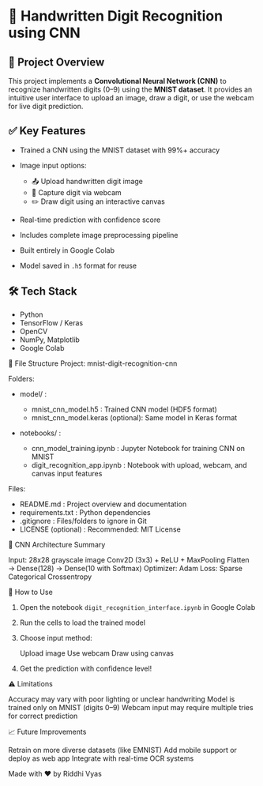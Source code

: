 # 🧠 Handwritten Digit Recognition using CNN

## 📌 Project Overview

This project implements a **Convolutional Neural Network (CNN)** to recognize handwritten digits (0–9) using the **MNIST dataset**. It provides an intuitive user interface to upload an image, draw a digit, or use the webcam for live digit prediction.


## ✅ Key Features

* Trained a CNN using the MNIST dataset with 99%+ accuracy
* Image input options:

  * 📤 Upload handwritten digit image
  * 🎥 Capture digit via webcam
  * ✏️ Draw digit using an interactive canvas
* Real-time prediction with confidence score
* Includes complete image preprocessing pipeline
* Built entirely in Google Colab
* Model saved in `.h5` format for reuse


## 🛠️ Tech Stack

* Python
* TensorFlow / Keras
* OpenCV
* NumPy, Matplotlib
* Google Colab

 📁 File Structure
Project: mnist-digit-recognition-cnn

Folders:
- model/ :
    - mnist_cnn_model.h5              : Trained CNN model (HDF5 format)
    - mnist_cnn_model.keras (optional): Same model in Keras format

- notebooks/ :
    - cnn_model_training.ipynb        : Jupyter Notebook for training CNN on MNIST
    - digit_recognition_app.ipynb     : Notebook with upload, webcam, and canvas input features

Files:
- README.md             : Project overview and documentation
- requirements.txt      : Python dependencies
- .gitignore            : Files/folders to ignore in Git
- LICENSE (optional)    : Recommended: MIT License




 🧠 CNN Architecture Summary

 Input: 28x28 grayscale image
 Conv2D (3x3) + ReLU + MaxPooling
 Flatten → Dense(128) → Dense(10 with Softmax)
 Optimizer: Adam
 Loss: Sparse Categorical Crossentropy



🚀 How to Use

1. Open the notebook `digit_recognition_interface.ipynb` in Google Colab
2. Run the cells to load the trained model
3. Choose input method:

    Upload image
    Use webcam
    Draw using canvas
4. Get the prediction with confidence level!



 ⚠️ Limitations

 Accuracy may vary with poor lighting or unclear handwriting
 Model is trained only on MNIST (digits 0–9)
 Webcam input may require multiple tries for correct prediction



 📈 Future Improvements

 Retrain on more diverse datasets (like EMNIST)
 Add mobile support or deploy as web app
 Integrate with real-time OCR systems


Made with ❤️ by Riddhi Vyas


